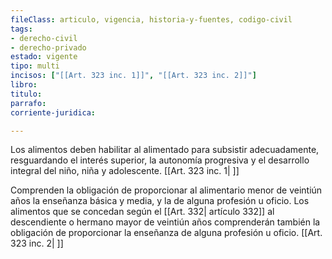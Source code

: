 ```yaml
---
fileClass: articulo, vigencia, historia-y-fuentes, codigo-civil
tags:
- derecho-civil
- derecho-privado
estado: vigente
tipo: multi
incisos: ["[[Art. 323 inc. 1]]", "[[Art. 323 inc. 2]]"]
libro:
titulo:
parrafo:
corriente-juridica:

---
```

Los alimentos deben habilitar al alimentado para subsistir adecuadamente, resguardando el interés superior, la autonomía progresiva y el desarrollo integral del niño, niña y adolescente. [[Art. 323 inc. 1| ]]

Comprenden la obligación de proporcionar al alimentario menor de veintiún años la enseñanza básica y media, y la de alguna profesión u oficio. Los alimentos que se concedan según el [[Art. 332| artículo 332]] al descendiente o hermano mayor de veintiún años comprenderán también la obligación de proporcionar la enseñanza de alguna profesión u oficio. [[Art. 323 inc. 2| ]]